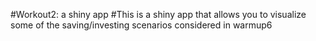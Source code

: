 #Workout2: a shiny app
#This is a shiny app that allows you to visualize some of the saving/investing scenarios considered in warmup6
